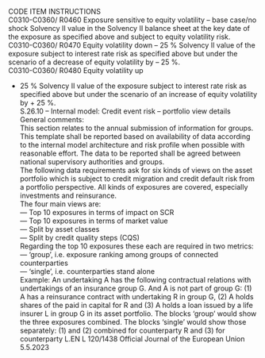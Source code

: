  
CODE  ITEM  INSTRUCTIONS  
C0310-C0360/ 
R0460  Exposure sensitive to 
equity volatility – base 
case/no shock  Solvency II value in the Solvency II balance sheet at the key date of the exposure as 
specified above and subject to equity volatility risk.  
C0310-C0360/ 
R0470  Equity volatility down 
– 25 %  Solvency II value of the exposure subject to interest rate risk as specified above but 
under the scenario of a decrease of equity volatility by – 25 %.  
C0310-C0360/ 
R0480  Equity volatility up 
+ 25 %  Solvency II value of the exposure subject to interest rate risk as specified above but 
under the scenario of an increase of equity volatility by + 25 %.  
S.26.10 – Internal model: Credit event risk – portfolio view details  
General comments:  
This section relates to the annual submission of information for groups.  
This template shall be reported based on availability of data according to the internal model architecture and risk profile 
when possible with reasonable effort. The data to be reported shall be agreed between national supervisory authorities 
and groups.  
The following data requirements ask for six kinds of views on the asset portfolio which is subject to credit migration 
and credit default risk from a portfolio perspective. All kinds of exposures are covered, especially investments and 
reinsurance.  
The four main views are:  
— Top 10 exposures in terms of impact on SCR  
— Top 10 exposures in terms of market value  
— Split by asset classes  
— Split by credit quality steps (CQS)  
Regarding the top 10 exposures these each are required in two metrics:  
— ‘group’, i.e. exposure ranking among groups of connected counterparties  
— ‘single’, i.e. counterparties stand alone  
Example: An undertaking A has the following contractual relations with undertakings of an insurance group G. And A 
is not part of group G: (1) A has a reinsurance contract with undertaking R in group G, (2) A holds shares of the paid in 
capital for R and (3) A holds a loan issued by a life insurer L in group G in its asset portfolio. The blocks ‘group’ would 
show the three exposures combined. The blocks ‘single’ would show those separately: (1) and (2) combined for 
counterparty R and (3) for counterparty L.EN  L 120/1438 Official Journal of the European Union 5.5.2023